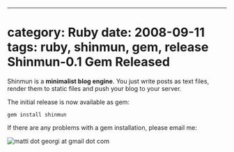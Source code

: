 --- 
category: Ruby
date: 2008-09-11
tags: ruby, shinmun, gem, release
Shinmun-0.1 Gem Released
========================

Shinmun is a **minimalist blog engine**. You just write posts as text files,
render them to static files and push your blog to your server.

The initial release is now available as gem:

    gem install shinmun

If there are any problems with a gem installation, please email me:

![matti dot georgi at gmail dot com][1]

[1]: http://www.matthias-georgi.de/images/email.png